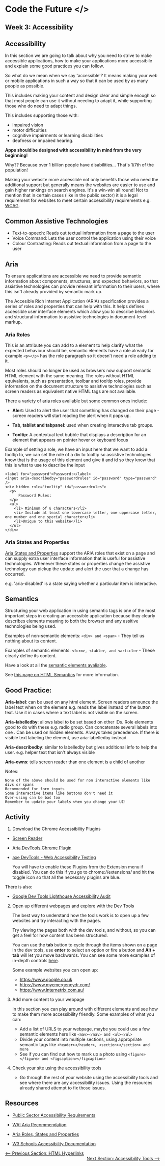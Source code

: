 # Code the Future </>

## Week 3: Accessibility

## Accessibility
In this section we are going to talk about why you need to strive to make accessible applications, how to make your applications more accessibile and explain some good practices you can follow.

So what do we mean when we say 'accessible'? It means making your web or mobile applications in such a way so that it can be used by as many people as possible.

This includes making your content and design clear and simple enough so that most people can use it without needing to adapt it, while supporting those who do need to adapt things.

This includes supporting those with: 
- impaired vision
- motor difficulties
- cognitive impairments or learning disabilities
- deafness or impaired hearing. 

**Apps should be designed with accessibility in mind from the very beginning!**

Why?? Because over 1 billion people have disabilities... That's 1/7th of the population!

Making your website more accessible not only benefits those who need the additional support but generally means the websites are easier to use and gain higher rankings on search engines. It's a win-win all round! Not to mention that in certain cases (like in the public sector) it is a legal requirement for websites to meet certain accessibility requirements e.g. [WCAG](https://www.gov.uk/service-manual/helping-people-to-use-your-service/understanding-wcag).

## Common Assistive Technologies

- Text-to-speech: Reads out textual information from a page to the user
- Voice Command: Lets the user control the application using their voice
- Colour Contrasting: Reads out textual information from a page to the user

## Aria

To ensure applications are accessible we need to provide semantic information about components, structures, and expected behaviors, so that assistive technologies can provide relevant information to their users, where this isn't already provided by semantic mark up.

 The Accesible Rich Internet Application (ARIA) specification provides a series of roles and properties that can help with this. It helps defines accessible user interface elements which allow you to describe behaviors and structural information to assistive technologies in document-level markup.

### Aria Roles
This is an attribute you can add to a element to help clarify what the expected behaviour should be, semantic elements have a role already for example ```<p></p>``` has the role paragraph so it doesn't need a role adding to it. 

Most roles should no longer be used as browsers now support semantic HTML element with the same meaning. The roles without HTML equivalents, such as presentation, toolbar and tooltip roles, provide information on the document structure to assistive technologies such as screen readers as equivalent native HTML tags are not available.

There a variety of [aria roles](https://developer.mozilla.org/en-US/docs/Web/Accessibility/ARIA/Roles) available but some common ones include:

- **Alert**: Used to alert the user that something has changed on their page - screen readers will start reading the alert when it pops up.

- **Tab, tablist and tabpanel**: used when creating interactive tab groups.  

- **Tooltip**: A contextual text bubble that displays a description for an element that appears on pointer hover or keyboard focus

Example of setting a role, we have an input here that we want to add a tooltip to, we can set the role of a div to tooltip so assistive technologies know that is the usage of this element and give it and id so they know that this is what to use to describe the input

```
<label for="password">Password:</label>
<input aria-describedby="passwordrules" id="password" type="password" />
<div hidden role="tooltip" id="passwordrules">
  <p>
      Password Rules:
  </p>
  <ul>
    <li> Minimum of 8 characters</li>
    <li> Include at least one lowercase letter, one uppercase letter, one number and one special character</li>
    <li>Unique to this website</li>
  </ul>
</div>
```


### Aria States and Properties
[Aria States and Properties](https://www.w3.org/TR/wai-aria-1.0/states_and_properties) support the ARIA roles that exist on a page and can supply extra user interface information that is useful for assistive technologies. Whenever these states or properties change the assistive technology can pickup the update and alert the user that a change has occurred. 

 e.g. 'aria-disabled' is a state saying whether a particular item is interactive.

## Semantics
Structuring your web application in using semantic tags is one of the most important steps in creating an accessible application because they clearly describes elements meaning to both the browser and any assitive technologies being used.

Examples of non-semantic elements: ```<div> and <span>``` - They tell us nothing about its content.

Examples of semantic elements: ```<form>, <table>, and <article>``` - These clearly define its content.

Have a look at all the [semantic elements avaliable](https://www.w3schools.com/html/html5_semantic_elements.asp).


See [this page on HTML Semantics](http://web-accessibility.carnegiemuseums.org/foundations/semantic/) for more information. 

## Good Practice:
<!-- ToDo: discuss some good practices and tidy the below -->

**Aria-label**: can be used on any html element. Screen readers announce the label text when on the element e.g. reads the label instead of the button text. Use it in cases where a text label is not visible on the screen.

**Aria-labelledby**: allows label to be set based on other IDs. Role elements good to do with these e.g. radio group. Can concatenate several labels into one . Can be used on hidden elements. Always takes precedence. If there is visible text labeling the element, use aria-labelledby instead.

**Aria-describedby**: similar to labelledby but gives additional info to help the user. e.g. helper text that isn't always visible
		
**Aria-owns**: tells screen reader than one element is a child of another

Notes:

    None of the above should be used for non interactive elements like divs or spans
    Recommended for form inputs
    Some interactive items like buttons don't need it
    Over-using can be bad too
    Remember to update your labels when you change your UI!


## Activity

1. Download the Chrome Accessibility Plugins 

- [Screen Reader](https://chrome.google.com/webstore/detail/screen-reader/kgejglhpjiefppelpmljglcjbhoiplfn)

- [Aria DevTools Chrome Plugin](https://chrome.google.com/webstore/detail/aria-devtools/dneemiigcbbgbdjlcdjjnianlikimpck?hl=en/)

- [axe DevTools - Web Accessibility Testing](https://chrome.google.com/webstore/detail/axe-devtools-web-accessib/lhdoppojpmngadmnindnejefpokejbdd)

    You will have to enable these Plugins from the Extension menu if disabled. You can do this if you go to chrome://extensions/ and hit the toggle icon so that all the necessary plugins are blue.

There is also:

- [Google Dev Tools Lighthouse Accessibility Audit](https://developers.google.com/web/tools/lighthouse#devtools)

2. Open up different webpages and explore with the Dev Tools

    The best way to understand how the tools work is to open up a few websites and try interacting with the pages.

    Try viewing the pages both with the dev tools, and without, so you can get a feel for how content has been structured.

    You can use the **tab** button to cycle through the items shown on a page in the dev tools, use **enter** to select an option or fire a button and **Alt + tab** will let you move backwards. You can see some more examples of in-depth controls [here](https://webaim.org/techniques/keyboard/).

    Some example websites you can open up:
    - https://www.google.co.uk
    - https://www.myemergencydr.com/
    - https://www.internetrix.com.au/
    
3. Add more content to your webpage 

    In this section you can play around with different elements and see how to make them more accessibility friendly. Some examples of what you can:
    - Add a list of URLS to your webpage, maybe you could use a few semantic elements here like ```<nav></nav> and <ul></ul>```
    - Divide your content into multiple sections, using appropriate semantic tags like ```<header></header>, <section></section> and more```
    - See if you can find out how to mark up a photo using ```<figure></figure> and <figcaption></figcaption>```

4. Check your site using the accessibility tools
        
    - Go through the rest of your website using the accessibility tools and see where there are any accessibility issues. Using the resources already shared attempt to fix those issues.

## Resources

- [Public Sector Accessibility Requirements](https://www.gov.uk/guidance/accessibility-requirements-for-public-sector-websites-and-apps)

- [WAI Aria Recommendation](https://www.w3.org/TR/wai-aria-1.1/)

- [Aria Roles, States and Properties](https://developer.mozilla.org/en-US/docs/Web/Accessibility/ARIA/ARIA_Techniques#landmark_roles)

- [W3 Schools Accessibility Documentation](https://www.w3schools.com/html/html_accessibility.asp)


<div style="width: 100%">
<a href='html_hyperlinks.md'><-- Previous Section: HTML Hyperlinks</a>
<div align="right"><a href='accessibility_tools_tips.md'>Next Section: Accessibility Tools --></a></div>
</div>



